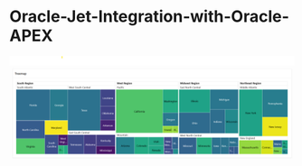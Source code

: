 # Oracle-Jet-Integration-with-Oracle-APEX

<img src="Treemap_in_region.png" alt="Treemap in APEX Region"/>
